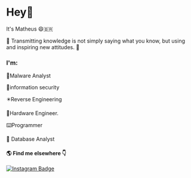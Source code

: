 # Hey👋

It's Matheus 😄‍🇧🇷

🧾 Transmitting knowledge is not simply saying what you know, but using and inspiring new attitudes. 🧾

### I'm:
:floppy_disk:Malware Analyst

:robot:information security

:eight_pointed_black_star:Reverse Engineering

:minidisc:Hardware Engineer.

:keyboard:Programmer

:open_file_folder: Database Analyst

#### :earth_americas: Find me elsewhere :point_down:
[![Instagram Badge](https://img.shields.io/badge/-Instagram-violet?style=flat-square&logo=Instagram&logoColor=white&link=https://www.instagram.com/papodedev/)](https://www.instagram.com/mxth3ux_x/)
